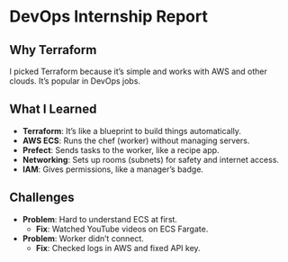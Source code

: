 # DevOps Internship Report

## Why Terraform
I picked Terraform because it’s simple and works with AWS and other clouds. It’s popular in DevOps jobs.

## What I Learned
- **Terraform**: It’s like a blueprint to build things automatically.
- **AWS ECS**: Runs the chef (worker) without managing servers.
- **Prefect**: Sends tasks to the worker, like a recipe app.
- **Networking**: Sets up rooms (subnets) for safety and internet access.
- **IAM**: Gives permissions, like a manager’s badge.

## Challenges
- **Problem**: Hard to understand ECS at first.
  - **Fix**: Watched YouTube videos on ECS Fargate.
- **Problem**: Worker didn’t connect.
  - **Fix**: Checked logs in AWS and fixed API key.
